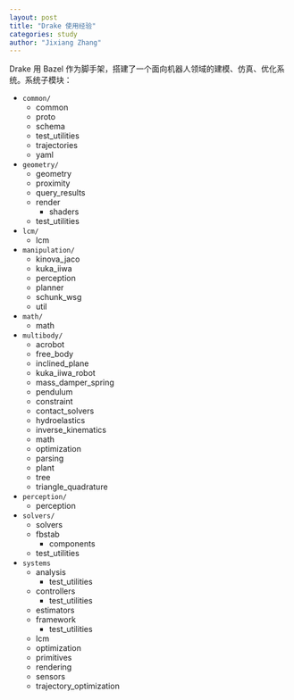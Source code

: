 ```yaml
---
layout: post
title: "Drake 使用经验"
categories: study
author: "Jixiang Zhang"
---
```


Drake 用 Bazel 作为脚手架，搭建了一个面向机器人领域的建模、仿真、优化系统。系统子模块：

- `common/`
  - common
  - proto
  - schema
  - test_utilities
  - trajectories
  - yaml
- `geometry/`
  - geometry
  - proximity
  - query_results
  - render
    - shaders
  - test_utilities
- `lcm/`
  - lcm
- `manipulation/`
  - kinova_jaco
  - kuka_iiwa
  - perception
  - planner
  - schunk_wsg
  - util
- `math/`
  - math
- `multibody/`
  - acrobot
  - free_body
  - inclined_plane
  - kuka_iiwa_robot
  - mass_damper_spring
  - pendulum
  - constraint
  - contact_solvers
  - hydroelastics
  - inverse_kinematics
  - math
  - optimization
  - parsing
  - plant
  - tree
  - triangle_quadrature
- `perception/`
  - perception
- `solvers/`
  - solvers
  - fbstab
    - components
  - test_utilities
- `systems`
  - analysis
    - test_utilities
  - controllers
    - test_utilities
  - estimators
  - framework
    - test_utilities
  - lcm
  - optimization
  - primitives
  - rendering
  - sensors
  - trajectory_optimization